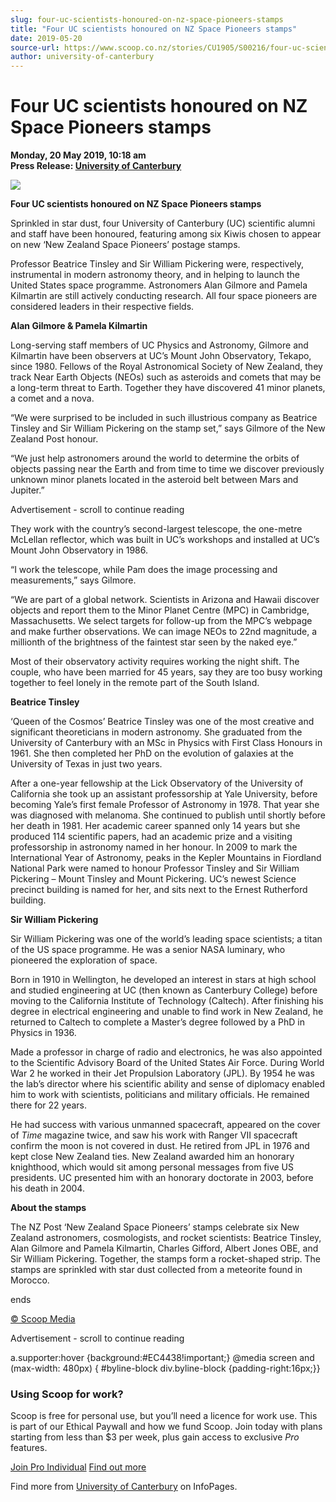 ```yaml
---
slug: four-uc-scientists-honoured-on-nz-space-pioneers-stamps
title: "Four UC scientists honoured on NZ Space Pioneers stamps"
date: 2019-05-20
source-url: https://www.scoop.co.nz/stories/CU1905/S00216/four-uc-scientists-honoured-on-nz-space-pioneers-stamps.htm
author: university-of-canterbury
---
```

Four UC scientists honoured on NZ Space Pioneers stamps
=======================================================

**Monday, 20 May 2019, 10:18 am**  
**Press Release: [University of Canterbury](https://info.scoop.co.nz/University_of_Canterbury)**

  

![](http://img.scoop.co.nz/stories/images/1905/cf89a351868ef8d353e8.jpeg)

**Four UC scientists honoured on NZ Space Pioneers stamps**

Sprinkled in star dust, four University of Canterbury (UC) scientific alumni and staff have been honoured, featuring among six Kiwis chosen to appear on new ‘New Zealand Space Pioneers’ postage stamps.

Professor Beatrice Tinsley and Sir William Pickering were, respectively, instrumental in modern astronomy theory, and in helping to launch the United States space programme. Astronomers Alan Gilmore and Pamela Kilmartin are still actively conducting research. All four space pioneers are considered leaders in their respective fields.

**Alan Gilmore & Pamela Kilmartin**

Long-serving staff members of UC Physics and Astronomy, Gilmore and Kilmartin have been observers at UC’s Mount John Observatory, Tekapo, since 1980. Fellows of the Royal Astronomical Society of New Zealand, they track Near Earth Objects (NEOs) such as asteroids and comets that may be a long-term threat to Earth. Together they have discovered 41 minor planets, a comet and a nova.

“We were surprised to be included in such illustrious company as Beatrice Tinsley and Sir William Pickering on the stamp set,” says Gilmore of the New Zealand Post honour.

“We just help astronomers around the world to determine the orbits of objects passing near the Earth and from time to time we discover previously unknown minor planets located in the asteroid belt between Mars and Jupiter.”

Advertisement - scroll to continue reading





They work with the country’s second-largest telescope, the one-metre McLellan reflector, which was built in UC’s workshops and installed at UC’s Mount John Observatory in 1986.

“I work the telescope, while Pam does the image processing and measurements,” says Gilmore.

“We are part of a global network. Scientists in Arizona and Hawaii discover objects and report them to the Minor Planet Centre (MPC) in Cambridge, Massachusetts. We select targets for follow-up from the MPC’s webpage and make further observations. We can image NEOs to 22nd magnitude, a millionth of the brightness of the faintest star seen by the naked eye.”

Most of their observatory activity requires working the night shift. The couple, who have been married for 45 years, say they are too busy working together to feel lonely in the remote part of the South Island.

**Beatrice Tinsley**

‘Queen of the Cosmos’ Beatrice Tinsley was one of the most creative and significant theoreticians in modern astronomy. She graduated from the University of Canterbury with an MSc in Physics with First Class Honours in 1961. She then completed her PhD on the evolution of galaxies at the University of Texas in just two years.

After a one-year fellowship at the Lick Observatory of the University of California she took up an assistant professorship at Yale University, before becoming Yale’s first female Professor of Astronomy in 1978. That year she was diagnosed with melanoma. She continued to publish until shortly before her death in 1981. Her academic career spanned only 14 years but she produced 114 scientific papers, had an academic prize and a visiting professorship in astronomy named in her honour. In 2009 to mark the International Year of Astronomy, peaks in the Kepler Mountains in Fiordland National Park were named to honour Professor Tinsley and Sir William Pickering – Mount Tinsley and Mount Pickering. UC’s newest Science precinct building is named for her, and sits next to the Ernest Rutherford building.

**Sir William Pickering**

Sir William Pickering was one of the world’s leading space scientists; a titan of the US space programme. He was a senior NASA luminary, who pioneered the exploration of space.

Born in 1910 in Wellington, he developed an interest in stars at high school and studied engineering at UC (then known as Canterbury College) before moving to the California Institute of Technology (Caltech). After finishing his degree in electrical engineering and unable to find work in New Zealand, he returned to Caltech to complete a Master’s degree followed by a PhD in Physics in 1936.

Made a professor in charge of radio and electronics, he was also appointed to the Scientific Advisory Board of the United States Air Force. During World War 2 he worked in their Jet Propulsion Laboratory (JPL). By 1954 he was the lab’s director where his scientific ability and sense of diplomacy enabled him to work with scientists, politicians and military officials. He remained there for 22 years.

He had success with various unmanned spacecraft, appeared on the cover of _Time_ magazine twice, and saw his work with Ranger VII spacecraft confirm the moon is not covered in dust. He retired from JPL in 1976 and kept close New Zealand ties. New Zealand awarded him an honorary knighthood, which would sit among personal messages from five US presidents. UC presented him with an honorary doctorate in 2003, before his death in 2004.

**About the stamps**

The NZ Post ‘New Zealand Space Pioneers’ stamps celebrate six New Zealand astronomers, cosmologists, and rocket scientists: Beatrice Tinsley, Alan Gilmore and Pamela Kilmartin, Charles Gifford, Albert Jones OBE, and Sir William Pickering. Together, the stamps form a rocket-shaped strip. The stamps are sprinkled with star dust collected from a meteorite found in Morocco.

  
ends

[© Scoop Media](http://www.scoop.co.nz/about/terms.html)  

Advertisement - scroll to continue reading



a.supporter:hover {background:#EC4438!important;} @media screen and (max-width: 480px) { #byline-block div.byline-block {padding-right:16px;}}

### Using Scoop for work?

Scoop is free for personal use, but you’ll need a licence for work use. This is part of our Ethical Paywall and how we fund Scoop. Join today with plans starting from less than $3 per week, plus gain access to exclusive _Pro_ features.  
  
[Join Pro Individual](https://pro.scoop.co.nz/Individual/?from=ProIn24) [Find out more](https://pro.scoop.co.nz/using-scoop-for-work/?from=ProIn24)

Find more from [University of Canterbury](https://info.scoop.co.nz/University_of_Canterbury) on InfoPages.